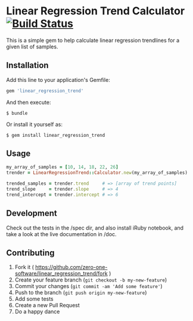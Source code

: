 # Linear Regression Trend Calculator [![Build Status](https://travis-ci.org/zero-one-software/linear_regression_trend.svg)](https://travis-ci.org/zero-one-software/linear_regression_trend)

This is a simple gem to help calculate linear regression trendlines for a given list of samples.

## Installation

Add this line to your application's Gemfile:

```ruby
gem 'linear_regression_trend'
```

And then execute:

    $ bundle

Or install it yourself as:

    $ gem install linear_regression_trend

## Usage

```ruby
my_array_of_samples = [10, 14, 18, 22, 26]
trender = LinearRegressionTrend::Calculator.new(my_array_of_samples)

trended_samples = trender.trend     # => [array of trend points]
trend_slope     = trender.slope     # => 4
trend_intercept = trender.intercept # => 6
```

## Development

Check out the tests in the /spec dir, and also install iRuby notebook, and take a look at the live documentation in /doc.

## Contributing

1. Fork it ( https://github.com/zero-one-software/linear_regression_trend/fork )
2. Create your feature branch (`git checkout -b my-new-feature`)
3. Commit your changes (`git commit -am 'Add some feature'`)
4. Push to the branch (`git push origin my-new-feature`)
5. Add some tests
6. Create a new Pull Request
7. Do a happy dance
